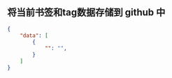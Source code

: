 ## 将当前书签和tag数据存储到 github 中

```json title="bookmark-with-tag.json"
{
    "data": [
        {
            "": "",
        }
    ] 
}
```

